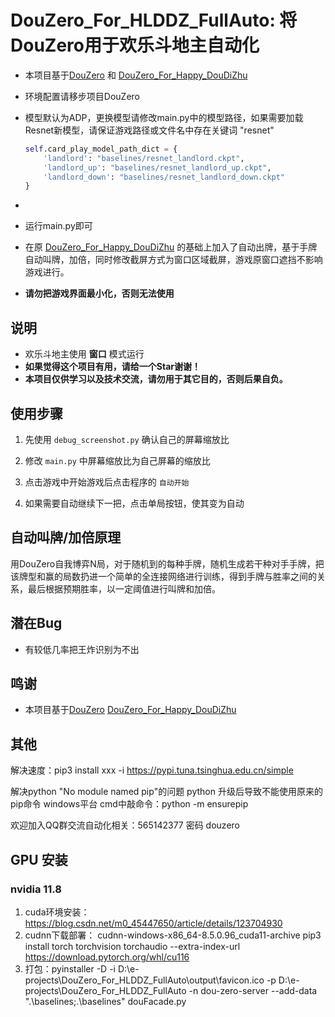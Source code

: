 # DouZero_For_HLDDZ_FullAuto: 将DouZero用于欢乐斗地主自动化
* 本项目基于[DouZero](https://github.com/kwai/DouZero) 和  [DouZero_For_Happy_DouDiZhu](https://github.com/tianqiraf/DouZero_For_HappyDouDiZhu) 

* 环境配置请移步项目DouZero

* 模型默认为ADP，更换模型请修改main.py中的模型路径，如果需要加载Resnet新模型，请保证游戏路径或文件名中存在关键词 "resnet"

  ```python
  self.card_play_model_path_dict = {
      'landlord': "baselines/resnet_landlord.ckpt",
      'landlord_up': "baselines/resnet_landlord_up.ckpt",
      'landlord_down': "baselines/resnet_landlord_down.ckpt"
  }
  ```

* 

* 运行main.py即可

* 在原 [DouZero_For_Happy_DouDiZhu](https://github.com/tianqiraf/DouZero_For_HappyDouDiZhu) 的基础上加入了自动出牌，基于手牌自动叫牌，加倍，同时修改截屏方式为窗口区域截屏，游戏原窗口遮挡不影响游戏进行。

*   **请勿把游戏界面最小化，否则无法使用**

## 说明
*   欢乐斗地主使用 **窗口** 模式运行
*   **如果觉得这个项目有用，请给一个Star谢谢！**
*   **本项目仅供学习以及技术交流，请勿用于其它目的，否则后果自负。**

## 使用步骤
1. 先使用 `debug_screenshot.py`  确认自己的屏幕缩放比

2. 修改 `main.py` 中屏幕缩放比为自己屏幕的缩放比

3. 点击游戏中开始游戏后点击程序的 `自动开始`

4. 如果需要自动继续下一把，点击单局按钮，使其变为自动

## 自动叫牌/加倍原理

用DouZero自我博弈N局，对于随机到的每种手牌，随机生成若干种对手手牌，把该牌型和赢的局数扔进一个简单的全连接网络进行训练，得到手牌与胜率之间的关系，最后根据预期胜率，以一定阈值进行叫牌和加倍。

## 潜在Bug
*   有较低几率把王炸识别为不出


## 鸣谢
*   本项目基于[DouZero](https://github.com/kwai/DouZero)  [DouZero_For_Happy_DouDiZhu](https://github.com/tianqiraf/DouZero_For_HappyDouDiZhu) 

## 其他
解决速度：pip3 install xxx  -i https://pypi.tuna.tsinghua.edu.cn/simple

解决python "No module named pip"的问题
python 升级后导致不能使用原来的pip命令
windows平台
cmd中敲命令：python -m ensurepip

欢迎加入QQ群交流自动化相关：565142377  密码 douzero

## GPU 安装
### nvidia 11.8

1. cuda环境安装： https://blog.csdn.net/m0_45447650/article/details/123704930
2. cudnn下载部署： cudnn-windows-x86_64-8.5.0.96_cuda11-archive
   pip3 install torch torchvision torchaudio --extra-index-url https://download.pytorch.org/whl/cu116
3. 打包：pyinstaller -D -i D:\e-projects\DouZero_For_HLDDZ_FullAuto\output\favicon.ico -p D:\e-projects\DouZero_For_HLDDZ_FullAuto -n dou-zero-server  --add-data ".\baselines;.\baselines"  douFacade.py
